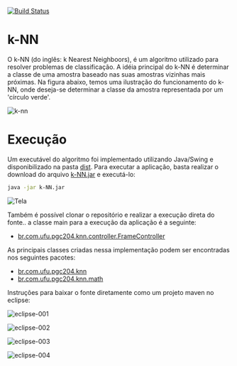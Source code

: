 
[![Build Status](https://travis-ci.org/dalifreire/k-NN.svg?branch=master)](https://travis-ci.org/dalifreire/k-NN)

# k-NN

O k-NN (do inglês: k Nearest Neighboors), é um algoritmo utilizado para resolver problemas de classificação. A idéia principal do k-NN é determinar a classe de uma amostra baseado nas suas amostras vizinhas mais próximas. Na figura abaixo, temos uma ilustração do funcionamento do k-NN, onde deseja-se determinar a classe da amostra representada por um 'círculo verde'.

![k-nn](https://user-images.githubusercontent.com/10319140/38783898-84680b6c-40df-11e8-9a99-bfd6f52a6b2a.png)


# Execução

Um executável do algoritmo foi implementado utilizando Java/Swing e disponibilizado na pasta [dist](https://github.com/dalifreire/k-NN/tree/master/dist). Para executar a aplicação, basta realizar o download do arquivo [k-NN.jar](https://github.com/dalifreire/k-NN/tree/master/dist/k-NN.jar) e executá-lo:
```sh
java -jar k-NN.jar
```

![Tela](https://user-images.githubusercontent.com/10319140/38783580-4f1a7fbc-40da-11e8-821e-ea105779b518.png)


Também é possível clonar o repositório e realizar a execução direta do fonte.. a classe main para a execução da aplicação é a seguinte:

* [br.com.ufu.pgc204.knn.controller.FrameController](https://github.com/dalifreire/k-NN/blob/master/knn/src/main/java/br/com/ufu/pgc204/knn/controller/FrameController.java#L132)


As principais classes criadas nessa implementação podem ser encontradas nos seguintes pacotes:

* [br.com.ufu.pgc204.knn](https://github.com/dalifreire/k-NN/tree/master/knn/src/main/java/br/com/ufu/pgc204/knn)
* [br.com.ufu.pgc204.knn.math](https://github.com/dalifreire/k-NN/tree/master/knn/src/main/java/br/com/ufu/pgc204/knn/math)

Instruções para baixar o fonte diretamente como um projeto maven no eclipse:

![eclipse-001](https://user-images.githubusercontent.com/10319140/38783905-a26b9674-40df-11e8-8306-a884ff0d30b2.png)

![eclipse-002](https://user-images.githubusercontent.com/10319140/38783929-18db1348-40e0-11e8-9285-5aeb461b140a.png)

![eclipse-003](https://user-images.githubusercontent.com/10319140/38783933-39878c02-40e0-11e8-8870-7435eabe15af.png)

![eclipse-004](https://user-images.githubusercontent.com/10319140/38783943-56ba1e02-40e0-11e8-8e8e-ee2426f90e47.png)

